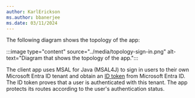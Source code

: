 ```yaml
---
author: KarlErickson
ms.author: bbanerjee
ms.date: 03/11/2024
---
```


The following diagram shows the topology of the app:

:::image type="content" source="../media/topology-sign-in.png" alt-text="Diagram that shows the topology of the app.":::

The client app uses MSAL for Java (MSAL4J) to sign in users to their own Microsoft Entra ID tenant and obtain an [ID token](/entra/identity-platform/id-tokens) from Microsoft Entra ID. The ID token proves that a user is authenticated with this tenant. The app protects its routes according to the user's authentication status.
